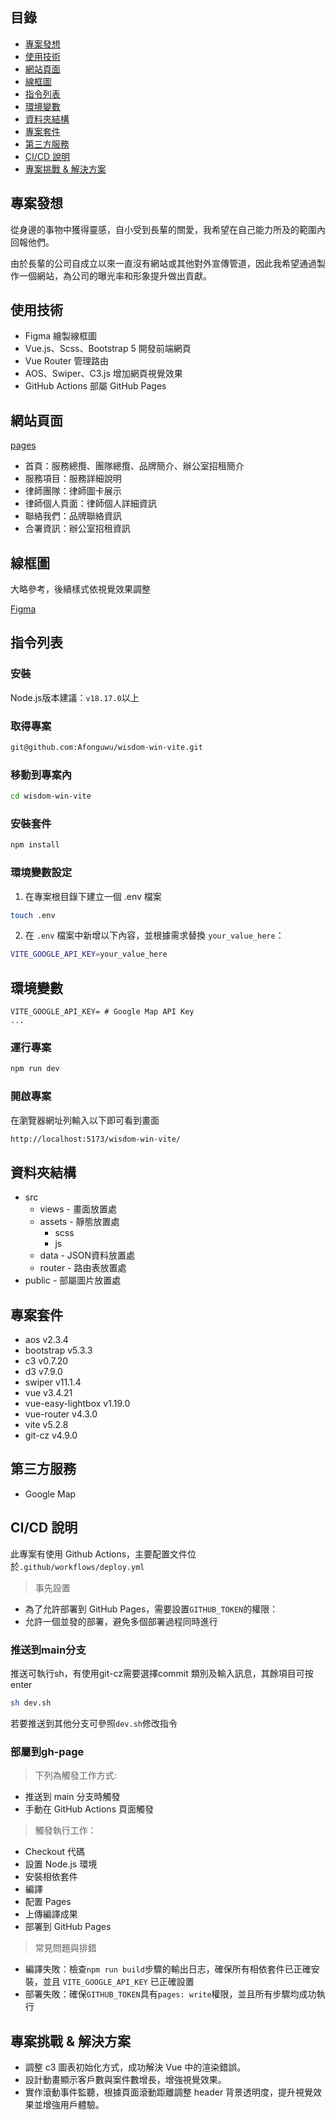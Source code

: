 ## 目錄
- [專案發想](#專案發想)
- [使用技術](#使用技術)
- [網站頁面](#網站頁面)
- [線框圖](#線框圖)
- [指令列表](#指令列表)
- [環境變數](#環境變數)
- [資料夾結構](#資料夾結構)
- [專案套件](#專案套件)
- [第三方服務](#第三方服務)
- [CI/CD 說明](#CICD-說明)
- [專案挑戰 & 解決方案](#專案挑戰--解決方案)

## 專案發想

從身邊的事物中獲得靈感，自小受到長輩的關愛，我希望在自己能力所及的範圍內回報他們。

由於長輩的公司自成立以來一直沒有網站或其他對外宣傳管道，因此我希望通過製作一個網站，為公司的曝光率和形象提升做出貢獻。

## 使用技術
- Figma 繪製線框圖
- Vue.js、Scss、Bootstrap 5 開發前端網頁
- Vue Router 管理路由
- AOS、Swiper、C3.js 增加網頁視覺效果
- GitHub Actions 部屬 GitHub Pages

## 網站頁面
[pages](https://afonguwu.github.io/wisdom-win-vite/#/)
- 首頁：服務總攬、團隊總攬、品牌簡介、辦公室招租簡介
- 服務項目：服務詳細說明
- 律師團隊：律師圖卡展示
- 律師個人頁面：律師個人詳細資訊
- 聯絡我們：品牌聯絡資訊
- 合署資訊：辦公室招租資訊

## 線框圖

大略參考，後續樣式依視覺效果調整

[Figma](https://www.figma.com/design/jNo9nM3la2jdmfpnADMliW/%E4%BA%8B%E5%8B%99%E6%89%80?node-id=0-1&t=8voMP1s6TcQhoMS2-1)

## 指令列表
### 安裝

Node.js版本建議：`v18.17.0`以上

### 取得專案

```bash
git@github.com:Afonguwu/wisdom-win-vite.git
```

### 移動到專案內

```bash
cd wisdom-win-vite
```

### 安裝套件

```bash
npm install
```

### 環境變數設定

1. 在專案根目錄下建立一個 .env 檔案

```bash
touch .env
```

2. 在 `.env` 檔案中新增以下內容，並根據需求替換 `your_value_here`：

```bash
VITE_GOOGLE_API_KEY=your_value_here
```

## 環境變數

```env
VITE_GOOGLE_API_KEY= # Google Map API Key
...
```

### 運行專案

```bash
npm run dev
```

### 開啟專案

在瀏覽器網址列輸入以下即可看到畫面

```bash
http://localhost:5173/wisdom-win-vite/
```

## 資料夾結構

- src
  - views - 畫面放置處
  - assets - 靜態放置處
    - scss
    - js
  - data - JSON資料放置處
  - router - 路由表放置處
- public - 部屬圖片放置處

## 專案套件

- aos v2.3.4
- bootstrap v5.3.3
- c3 v0.7.20
- d3 v7.9.0
- swiper v11.1.4
- vue v3.4.21
- vue-easy-lightbox v1.19.0
- vue-router v4.3.0
- vite v5.2.8
- git-cz v4.9.0

## 第三方服務

- Google Map

## CI/CD 說明

此專案有使用 Github Actions，主要配置文件位於`.github/workflows/deploy.yml`

> 事先設置

- 為了允許部署到 GitHub Pages，需要設置`GITHUB_TOKEN`的權限：
- 允許一個並發的部署，避免多個部署過程同時進行

### 推送到main分支

推送可執行sh，有使用git-cz需要選擇commit 類別及輸入訊息，其餘項目可按enter

```bash
sh dev.sh
```

若要推送到其他分支可參照`dev.sh`修改指令

### 部屬到gh-page

> 下列為觸發工作方式:

- 推送到 main 分支時觸發
- 手動在 GitHub Actions 頁面觸發

> 觸發執行工作：

- Checkout 代碼
- 設置 Node.js 環境
- 安裝相依套件
- 編譯
- 配置 Pages
- 上傳編譯成果
- 部署到 GitHub Pages

> 常見問題與排錯

- 編譯失敗：檢查`npm run build`步驟的輸出日志，確保所有相依套件已正確安裝，並且 `VITE_GOOGLE_API_KEY` 已正確設置
- 部署失敗：確保`GITHUB_TOKEN`具有`pages: write`權限，並且所有步驟均成功執行

## 專案挑戰 & 解決方案
- 調整 c3 圖表初始化方式，成功解決 Vue 中的渲染錯誤。
- 設計動畫顯示客戶數與案件數增長，增強視覺效果。
- 實作滾動事件監聽，根據頁面滾動距離調整 header 背景透明度，提升視覺效果並增強用戶體驗。
